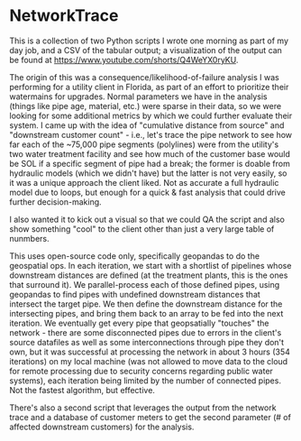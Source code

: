 # NetworkTrace

This is a collection of two Python scripts I wrote one morning as part of my day job, and a CSV of the tabular output; a visualization of the output can be found at https://www.youtube.com/shorts/Q4WeYX0ryKU.

The origin of this was a consequence/likelihood-of-failure analysis I was performing for a utility client in Florida, as part of an effort to prioritize their watermains for upgrades. Normal parameters we have in the analysis (things like pipe age, material, etc.) were sparse in their data, so we were looking for some additional metrics by which we could further evaluate their system. I came up with the idea of "cumulative distance from source" and "downstream customer count" - i.e., let's trace the pipe network to see how far each of the ~75,000 pipe segments (polylines) were from the utility's two water treatment facility and see how much of the customer base would be SOL if a specific segment of pipe had a break; the former is doable from hydraulic models (which we didn't have) but the latter is not very easily, so it was a unique approach the client liked. Not as accurate a full hydraulic model due to loops, but enough for a quick & fast analysis that could drive further decision-making.

I also wanted it to kick out a visual so that we could QA the script and also show something "cool" to the client other than just a very large table of nunmbers.

This uses open-source code only, specifically geopandas to do the geospatial ops. In each iteration, we start with a shortlist of pipelines whose downstream distances are defined (at the treatment plants, this is the ones that surround it). We parallel-process each of those defined pipes, using geopandas to find pipes with undefined downstream distances that intersect the target pipe. We then define the downstream distance for the intersecting pipes, and bring them back to an array to be fed into the next iteration. We eventually get every pipe that geopsatially "touches" the network - there are some disconnected pipes due to errors in the client's source datafiles as well as some interconnections through pipe they don't own, but it was successful at processing the network in about 3 hours (354 iterations) on my local machine (was not allowed to move data to the cloud for remote processing due to security concerns regarding public water systems), each iteration being limited by the number of connected pipes. Not the fastest algorithm, but effective.

There's also a second script that leverages the output from the network trace and a database of customer meters to get the second parameter (# of affected downstream customers) for the analysis.
